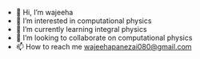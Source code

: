 - 👋 Hi, I’m wajeeha
- 👀 I’m interested in computational physics
- 🌱 I’m currently learning integral physics
- 💞️ I’m looking to collaborate on computational physics
- 📫 How to reach me wajeehapanezai080@gmail.com 

<!---
Jiya112233/Jiya112233 is a ✨ special ✨ repository because its `README.md` (this file) appears on your GitHub profile.
You can click the Preview link to take a look at your changes.
--->
